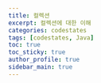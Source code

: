 ```yaml
---
title: 컬렉션
excerpt: 컬렉션에 대한 이해
categories: codestates
tags: [codestates, Java]
toc: true
toc_sticky: true
author_profile: true
sidebar_main: true
---
```

